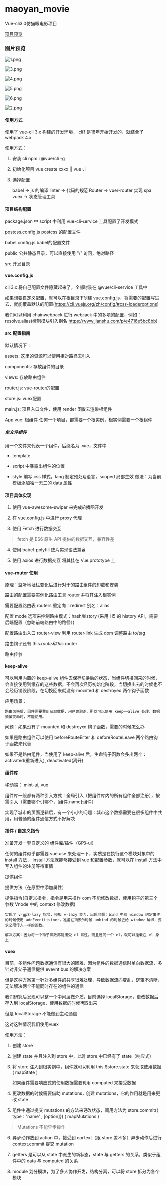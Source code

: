 # maoyan_movie
Vue-cli3.0仿猫眼电影项目

[项目预览](http://struggle-wjf.gitee.io/feizhumovie/dist/index.html#/)

### 图片预览
![1.png](http://edu.bluej.cn/public/uploads/20181229/201812291315011.png)

![3.png](http://edu.bluej.cn/public/uploads/20181229/201812291315013.png)

![4.png](http://edu.bluej.cn/public/uploads/20181229/201812291315014.png)

![5.png](http://edu.bluej.cn/public/uploads/20181229/201812291315015.png)

![6.png](http://edu.bluej.cn/public/uploads/20181229/201812291315016.png)

![2.png](http://edu.bluej.cn/public/uploads/20181229/201812291315012.png)
#### 使用方式

使用了 vue-cli 3.x 构建的开发环境， cli3 是18年开始开发的，就结合了 webpack 4.x

使用方式：

1. 安装 cli  npm i @vue/cli  -g

2. 初始化项目 vue create xxxx  ||  vue ui

3. 选择配置

    babel   ->  js 的编译
    linter  ->  代码的规范
    Router  ->  vuer-router 实现 spa
    vuex    ->  状态管理工具

#### 项目结构配置

package.json 中 script 中利用 vue-cli-service 工具配置了开发模式

postcss.config.js  postcss 的配置文件

babel.config.js  babel的配置文件

public 公共静态目录，可以直接使用 "/" 访问，绝对路径

src 开发目录

#### vue.config.js

cli 3.x 将自己配置文件隐藏起来了，全部封装在 @vue/cli-service 工具中

如果想要自定义配置，就可以在根目录下创建 vue.config.js，将需要的配置写进去，就能覆盖默认的配置(https://cli.vuejs.org/zh/config/#css-loaderoptions)

我们可以利用 chainwebpack 进行 webpack 中的多项的配置，例如：resolve.alias(控制模块引入别名  https://www.jianshu.com/p/e4716e5bc8bb)

#### src 配置指南

默认情况下：

assets: 这里的资源可以使用相对路径去引入

components: 存放组件的目录

views: 存放路由组件

router.js: vue-router的配置

store.js: vuex配置

main.js: 项目入口文件，使用 render 函数去渲染根组件

App.vue: 根组件  任何一个项目，都需要一个根实例，根实例需要一个根组件


##### 单文件组件

用一个文件来代表一个组件，后缀名为 .vue，文件中

* template  

* script 中暴露出组件的位置

* style 编写 css 样式，lang 制定预处理语言，scoped 局部生效 做法：为当前模板添加独一无二的 data 属性


#### 项目具体实现

1. 使用 vue-awesome-swiper 来完成轮播图开发

2. 在 vue.config.js 中进行 proxy 代理

3. 使用 Fetch 进行数据交互

> fetch 是 ES6 原生 API 提供的数据交互，兼容性差

4. 使用 babel-polyfill 垫片实现语法兼容

5. 使用 axios 进行数据交互 将其挂在 Vue.prototype 上


#### vue-router 使用

原理：监听地址栏变化后进行对于的路由组件的卸载和安装

路由的配置需要实例化路由工具 router 并将其注入根实例

需要配置路由表 routers  重定向：redirect   别名：alias

配置 mode 选项来控制路由模式：hash/history (采用 H5 的 history API，需要后端配置（忽略前端路由中的路径）)

配置路由出入口 router-view 利用 router-link 生成 dom 调整路由 to/tag

路由钩子还有 this.$route 和 this.$router

路由传参

#### keep-alive

可以利用内置的 keep-alive 组件去保存切换后的状态，当组件切换回来的时候，会直接使用到缓存的这些数据，不会再次经历初始化阶段，当切换出去的时候也不会经历销毁阶段，在切换回来就没有 mounted 和 destroyed 两个钩子函数

应用场景：

    路由切换后，组件需要重新获取数据，用户体验差，所以可以使用 keep——alive 处理，数据频繁变动时，不能使用。

问题：如果没有了 mounted 和 destroyed 钩子函数，需要的时候怎么办

如果是路由组件可以使用 beforeRouteEnter 和 deforeRouteLeave 两个路由钩子函数来代替

如果不是路由组件，当使用了 keep-alive 后，生命钩子函数会多出两个：activated(重新进入), deactivated(离开)


#### 组件库

移动端： mint-ui, vux

组件库一般都有两种引入方式：全局引入（把组件库内的所有组件全部注册），按需引入（需要哪个引哪个，[组件.name]:组件）

实现了城市的页面逻辑后，有一个小小的问题：城市这个数据需要在很多组件中共用，用普通的组件通信方式不好解决

#### 插件 / 自定义指令

准备开发一套自定义的 组件库/插件（GP8-ui）

任何的组件似乎都需要 vue.use 来处理一下，实质是在执行这个模块对象中的 install 方法， install 方法就能够接受到 vue 和配置参数，就可以在 install 方法中写入组件的注册等待事情

提供组件

提供方法（在原型中添加属性）

提供指令(自定义指令，指令是用来操作 dom 不能修改数据，使用钩子的第三个参数 Vnode 中的 context 修改数据)

    实现了 v-gp8-lazy 指令，模拟 v-lazy 能力，出现问题：bind 中给 window 绑定事件的时候使用 addEventListner，准备在销毁的时候 unbind 的时候去给 window 解绑，要求必须传入一样的函数。

    解决方案：因为每一个钩子函数都能接受 el 属性，而且是同一个 el，就可以挂载在 el 身上

#### vuex

目前，多组件问题数据通信有很大的困难，因为组件的数据通信时单向数据流，多针对非父子通信提供 evevnt bus 的解决方案

但是这种方案第一针对多组件的共享很难处理，导致数据流向变乱，逻辑不清晰，无法解决两个不能同时存在的组件的通信

我们研究后发现可以整一个中间层做介质，目前选择 localStorage，更改数据后存入到 localStorage，使用数据的时候再取出来

但是 localStorage 不能做到主动通信

这对这种情况我们使用vuex

使用方法：

1. 创建 store

2. 创建 state 并且注入到 store 中，此时 store 中已经有了 state（响应式）

3. 将 store 注入到根实例中，组件就可以利用 this.$store.state 来获取使用数据 ( mapState )

    如果组件需要响应式的使用数据需要利用 computed 来接受数据

4. 更改数据的时候需要借助 mutations，创建 mutations，它的作用就是用来更改 state

5. 组件中通过提交 mutations 的方法来更改状态，调用方法为 store.commit({ type：'name' , [option]}) ( mapMutations )

> Mutations 不能异步操作

6. 异步动作放到 action 中，接受到 context（跟 store 差不多）异步动作后进行 context.commit 提交 mutation

7. getters 是可以从 state 中派生的新状态，state 与 getters 的关系，类似于组件中的 data 与 computed 的关系

8. module 划分模块，为了多人协作开发，结构分离，可以将 store 拆分为各个模块
